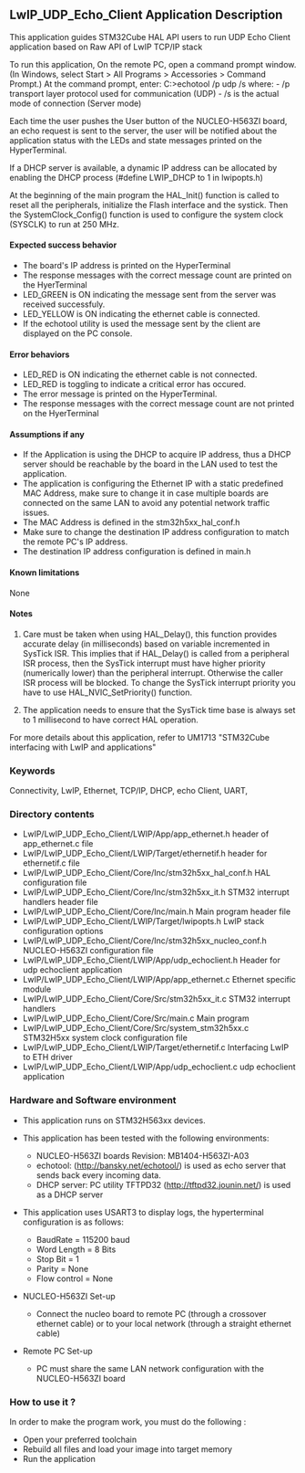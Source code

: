 ## LwIP_UDP_Echo_Client Application Description

This application guides STM32Cube HAL API users to run UDP Echo Client application
based on Raw API of LwIP TCP/IP stack

To run this application, On the remote PC, open a command prompt window.
(In Windows, select Start > All Programs > Accessories > Command Prompt.)
At the command prompt, enter:
    C:\>echotool /p udp /s
where:
    - /p transport layer protocol used for communication (UDP)
    - /s is the actual mode of connection (Server mode)

Each time the user pushes the User button of the NUCLEO-H563ZI board, an echo
request is sent to the server, the user will be notified about the application
status with the LEDs and state messages printed on the HyperTerminal.

If a DHCP server is available, a dynamic IP address can be allocated by enabling
the DHCP process (#define LWIP_DHCP to 1 in lwipopts.h)

At the beginning of the main program the HAL_Init() function is called to reset
all the peripherals, initialize the Flash interface and the systick.
Then the SystemClock_Config() function is used to configure the system clock
(SYSCLK) to run at 250 MHz.

#### Expected success behavior
   - The board's IP address is printed on the HyperTerminal
   - The response messages with the correct message count are printed on the HyerTerminal
   - LED_GREEN is ON indicating the message sent from the server was received successfuly.
   - LED_YELLOW is ON indicating the ethernet cable is connected.
   - If the echotool utility is used the message sent by the client are displayed on the PC console.

#### Error behaviors
   - LED_RED is ON indicating the ethernet cable is not connected.
   - LED_RED is toggling to indicate a critical error has occured.
   - The error message is printed on the HyperTerminal.
   - The response messages with the correct message count are not printed on the HyerTerminal

#### Assumptions if any
   - If the Application is using the DHCP to acquire IP address, thus a DHCP server should be reachable by the board in
   the LAN used to test the application.
   - The application is configuring the Ethernet IP with a static predefined MAC Address, make sure to change it in case
   multiple boards are connected on the same LAN to avoid any potential network traffic issues.
   - The MAC Address is defined in the stm32h5xx_hal_conf.h
   - Make sure to change the destination IP address configuration to match the remote PC's IP address.
   - The destination IP address configuration is defined in main.h

#### Known limitations
None


#### Notes
 1. Care must be taken when using HAL_Delay(), this function provides accurate delay (in milliseconds)
      based on variable incremented in SysTick ISR. This implies that if HAL_Delay() is called from
      a peripheral ISR process, then the SysTick interrupt must have higher priority (numerically lower)
      than the peripheral interrupt. Otherwise the caller ISR process will be blocked.
      To change the SysTick interrupt priority you have to use HAL_NVIC_SetPriority() function.

 2. The application needs to ensure that the SysTick time base is always set to 1 millisecond
      to have correct HAL operation.

For more details about this application, refer to UM1713 "STM32Cube interfacing with LwIP and applications"

### Keywords

Connectivity, LwIP, Ethernet, TCP/IP, DHCP, echo Client, UART,

### Directory contents

  - LwIP/LwIP_UDP_Echo_Client/LWIP/App/app_ethernet.h          header of app_ethernet.c file
  - LwIP/LwIP_UDP_Echo_Client/LWIP/Target/ethernetif.h         header for ethernetif.c file
  - LwIP/LwIP_UDP_Echo_Client/Core/Inc/stm32h5xx_hal_conf.h    HAL configuration file
  - LwIP/LwIP_UDP_Echo_Client/Core/Inc/stm32h5xx_it.h          STM32 interrupt handlers header file
  - LwIP/LwIP_UDP_Echo_Client/Core/Inc/main.h                  Main program header file
  - LwIP/LwIP_UDP_Echo_Client/LWIP/Target/lwipopts.h           LwIP stack configuration options
  - LwIP/LwIP_UDP_Echo_Client/Core/Inc/stm32h5xx_nucleo_conf.h NUCLEO-H563ZI configuration file
  - LwIP/LwIP_UDP_Echo_Client/LWIP/App/udp_echoclient.h        Header for udp echoclient application
  - LwIP/LwIP_UDP_Echo_Client/LWIP/App/app_ethernet.c          Ethernet specific module
  - LwIP/LwIP_UDP_Echo_Client/Core/Src/stm32h5xx_it.c          STM32 interrupt handlers
  - LwIP/LwIP_UDP_Echo_Client/Core/Src/main.c                  Main program
  - LwIP/LwIP_UDP_Echo_Client/Core/Src/system_stm32h5xx.c      STM32H5xx system clock configuration file
  - LwIP/LwIP_UDP_Echo_Client/LWIP/Target/ethernetif.c         Interfacing LwIP to ETH driver
  - LwIP/LwIP_UDP_Echo_Client/LWIP/App/udp_echoclient.c        udp echoclient application


### Hardware and Software environment

  - This application runs on STM32H563xx devices.

  - This application has been tested with the following environments:
     - NUCLEO-H563ZI boards Revision: MB1404-H563ZI-A03
     - echotool: (http://bansky.net/echotool/) is used as echo server that sends back every incoming data.
     - DHCP server:  PC utility TFTPD32 (http://tftpd32.jounin.net/) is used as a DHCP server

  - This application uses USART3 to display logs, the hyperterminal configuration is as follows:
      - BaudRate = 115200 baud
      - Word Length = 8 Bits
      - Stop Bit = 1
      - Parity = None
      - Flow control = None

  - NUCLEO-H563ZI Set-up
    - Connect the nucleo board to remote PC (through a crossover ethernet cable)
      or to your local network (through a straight ethernet cable)

  - Remote PC Set-up
    - PC must share the same LAN network configuration with the NUCLEO-H563ZI board


### How to use it ?

In order to make the program work, you must do the following :

 - Open your preferred toolchain
 - Rebuild all files and load your image into target memory
 - Run the application
